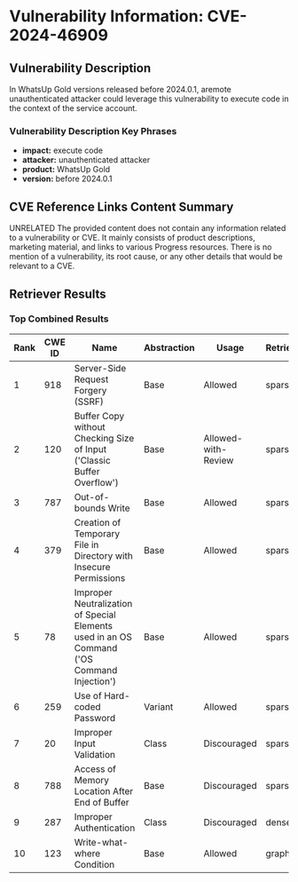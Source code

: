 # Vulnerability Information: CVE-2024-46909

## Vulnerability Description
In WhatsUp Gold versions released before 2024.0.1, aremote unauthenticated attacker could leverage this vulnerability to execute code in the context of the service account.

### Vulnerability Description Key Phrases
- **impact:** execute code
- **attacker:** unauthenticated attacker
- **product:** WhatsUp Gold
- **version:** before 2024.0.1

## CVE Reference Links Content Summary
UNRELATED
The provided content does not contain any information related to a vulnerability or CVE. It mainly consists of product descriptions, marketing material, and links to various Progress resources. There is no mention of a vulnerability, its root cause, or any other details that would be relevant to a CVE.

## Retriever Results

### Top Combined Results

| Rank | CWE ID | Name | Abstraction | Usage  | Retrievers | Individual Scores |
|------|--------|------|-------------|-------|------------|-------------------|
| 1 | 918 | Server-Side Request Forgery (SSRF) | Base | Allowed | sparse | 0.052 |
| 2 | 120 | Buffer Copy without Checking Size of Input ('Classic Buffer Overflow') | Base | Allowed-with-Review | sparse | 0.048 |
| 3 | 787 | Out-of-bounds Write | Base | Allowed | sparse | 0.047 |
| 4 | 379 | Creation of Temporary File in Directory with Insecure Permissions | Base | Allowed | sparse | 0.046 |
| 5 | 78 | Improper Neutralization of Special Elements used in an OS Command ('OS Command Injection') | Base | Allowed | sparse | 0.045 |
| 6 | 259 | Use of Hard-coded Password | Variant | Allowed | sparse | 0.045 |
| 7 | 20 | Improper Input Validation | Class | Discouraged | sparse | 0.045 |
| 8 | 788 | Access of Memory Location After End of Buffer | Base | Discouraged | sparse | 0.044 |
| 9 | 287 | Improper Authentication | Class | Discouraged | dense | 0.503 |
| 10 | 123 | Write-what-where Condition | Base | Allowed | graph | 0.003 |

